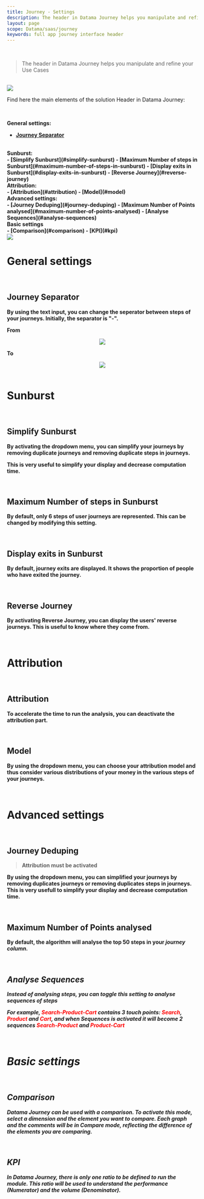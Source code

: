 ```yaml
---
title: Journey - Settings
description: The header in Datama Journey helps you manipulate and refine your Use Cases
layout: page
scope: Datama/saas/journey
keywords: full app journey interface header
---
```


<br>

> The header in Datama Journey helps you manipulate and refine your Use Cases

<br>

<img src="{{site.url}}/{{site.baseurl}}/core_app/new/journey/interface/images/journey_header.jpg">

<br>

Find here the main elements of the solution Header in Datama Journey:

<br>

<b>General settings:<b><br>
- [Journey Separator](#journey-separator)

<br>
<b>Sunburst:<b><br>
- [Simplify Sunburst](#simplify-sunburst)
- [Maximum Number of steps in Sunburst](#maximum-number-of-steps-in-sunburst)
- [Display exits in Sunburst](#display-exits-in-sunburst)
- [Reverse Journey](#reverse-journey)

<br>
<b>Attribution:<b><br>
- [Attribution](#attribution)
- [Model](#model)

<br>
<b>Advanced settings:<b><br>
- [Journey Deduping](#journey-deduping)
- [Maximum Number of Points analysed](#maximum-number-of-points-analysed)
- [Analyse Sequences](#analyse-sequences)

<br>
<b>Basic settings<b><br>
- [Comparison](#comparison)
- [KPI](#kpi)

<br>

<img src="{{site.url}}/{{site.baseurl}}/core_app/new/journey/interface/images/journey_settings.jpg">

<br/>

# <b>General settings<b>
<br>

## Journey Separator

By using the text input, you can change the seperator between steps of your journeys. Initially, the separator is "-".

**From**

<center> <img src="{{site.url}}/{{site.baseurl}}/core_app/new/journey/interface/images/journey_separator_from.png"/></center>

**To**

<center> <img src="{{site.url}}/{{site.baseurl}}/core_app/new/journey/interface/images/journey_separator_to.png"/></center>

<br>

# <b>Sunburst<b>
<br>

## Simplify Sunburst

By activating the dropdown menu, you can simplify your journeys by removing duplicate journeys and removing duplicate steps in journeys.

This is very useful to simplify your display and decrease computation time.

<br>

## Maximum Number of steps in Sunburst

By default, only 6 steps of user journeys are represented. This can be changed by modifying this setting.

<br>

## Display exits in Sunburst

By default, journey exits are displayed. It shows the proportion of people who have exited the journey.

<br>

## Reverse Journey

By activating Reverse Journey, you can display the users' reverse journeys. This is useful to know where they come from.

<br>

# <b>Attribution<b>
<br>

## Attribution

To accelerate the time to run the analysis, you can deactivate the attribution part.

<br>

## Model

By using the dropdown menu, you can choose your attribution model and thus consider various distributions of your money in the various steps of your journeys.

<br>

# <b>Advanced settings<b>
<br>

## Journey Deduping

>Attribution must be activated

By using the dropdown menu, you can simplified your journeys by removing duplicates journeys or removing duplicates steps in journeys.
This is very usefull to simplify your display and decrease computation time.

<br>

## Maximum Number of Points analysed

By default, the algorithm will analyse the top 50 steps in your <i>journey</is> column.

<br>

## Analyse Sequences

Instead of analysing steps, you can toggle this setting to analyse sequences of steps

For example, <span style="color:red">Search-Product-Cart</span> contains 3 touch points: <span style="color:red">Search</span>, <span style="color:red">Product</span> and <span style="color:red">Cart</span>, and when <i>Sequences<i> is activated it will become 2 sequences <span style="color:red">Search-Product</span> and <span style="color:red">Product-Cart</span>

<br>

# <b>Basic settings<b>
<br>

## Comparison

Datama Journey can be used with a comparison. To activate this mode, select a dimension and the element you want to compare. Each graph and the comments will be in Compare mode, reflecting the difference of the elements you are comparing.

<br>

## KPI

In Datama Journey, there is only one ratio to be defined to run the module. This ratio will be used to understand the performance (Numerator) and the volume (Denominator).
